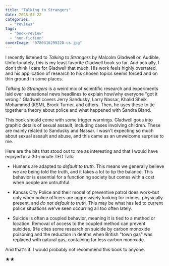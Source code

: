 ```yaml
---
title: "Talking to Strangers"
date: 2023-05-22
categories: 
  - "reviews"
tags: 
  - "book-review"
  - "non-fiction"
coverImage: "9780316299220-us.jpg"
---
```


I recently listened to _Talking to Strangers_ by Malcolm Gladwell on Audible. Unfortunately, this is my least favorite Gladwell book so far. And actually, I don't think I care for Gladwell that much. His work feels highly overrated, and his application of research to his chosen topics seems forced and on thin ground in some places.

_Talking to Strangers_ is a weird mix of scientific research and experiments laid over sensational news headlines to explain how/why everyone "got it wrong." Gladwell covers Jerry Sandusky, Larry Nassar, Khalid Sheik Mohammed (KSM), Brock Turner, and others. Then, he uses these to tie together a theory about police and what happened with Sandra Bland.

This book should come with some trigger warnings. Gladwell goes into graphic details of sexual assault, including cases involving children. These are mainly related to Sandusky and Nassar. I wasn't expecting so much about sexual assault and abuse, and this came as an unwelcome surprise to me.

Here are the bits that stood out to me as interesting and that I would have enjoyed in a 30-minute TED Talk:

- Humans are adapted to _default to truth_. This means we generally believe we are being told the truth, and it takes a lot to tip the balance. This behavior is essential for a functioning society but comes with a cost when people are untruthful.

- Kansas City Police and their model of preventive patrol does work–but only when police officers are aggressively looking for crimes, physically present, and _do not default to truth._ This may be what has led to current police situations we've seen occurring all too often lately.

- Suicide is often a coupled behavior, meaning it is tied to a method or location. Removal of access to the coupled method can prevent suicides. (He cites some research on suicide by carbon monoxide poisoning and the reduction in deaths when British "town gas" was replaced with natural gas, containing far less carbon monoxide.

And that's it. I would probably not recommend this book to anyone.

★★
